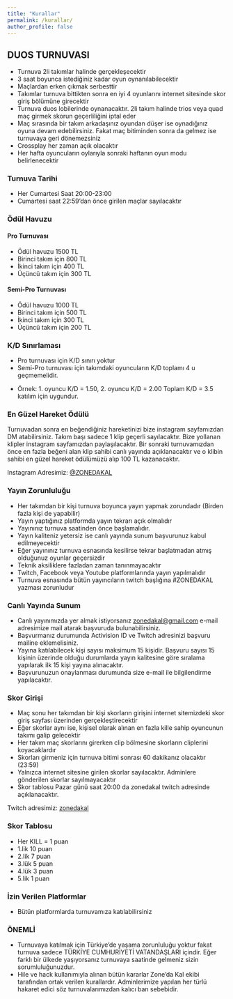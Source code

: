 ```yaml
---
title: "Kurallar"
permalink: /kurallar/
author_profile: false
---
```

## DUOS TURNUVASI

* Turnuva 2li takımlar halinde gerçekleşecektir
* 3 saat boyunca istediğiniz kadar oyun oynanılabilecektir
* Maçlardan erken çıkmak serbesttir
* Takımlar turnuva bittikten sonra en iyi 4 oyunlarını internet sitesinde skor giriş bölümüne girecektir
* Turnuva duos lobilerinde oynanacaktır. 2li takım halinde trios veya quad maç girmek skorun geçerliliğini iptal eder
* Maç sırasında bir takım arkadaşınız oyundan düşer ise oynadığınız oyuna devam edebilirsiniz. Fakat maç bitiminden sonra da gelmez ise turnuvaya geri dönemezsiniz
* Crossplay her zaman açık olacaktır
* Her hafta oyuncuların oylarıyla sonraki haftanın oyun modu belirlenecektir


### Turnuva Tarihi
* Her Cumartesi Saat 20:00-23:00
* Cumartesi saat 22:59’dan önce girilen maçlar sayılacaktır

### Ödül Havuzu

#### Pro Turnuvası
* Ödül havuzu 1500 TL
* Birinci takım için 800 TL
* İkinci takım için 400 TL
* Üçüncü takım için 300 TL

#### Semi-Pro Turnuvası
* Ödül havuzu 1000 TL
* Birinci takım için 500 TL
* İkinci takım için 300 TL
* Üçüncü takım için 200 TL

### K/D Sınırlaması
* Pro turnuvası için K/D sınırı yoktur
* Semi-Pro turnuvası için takımdaki oyuncuların K/D toplamı 4 u geçmemelidir.
- Örnek: 1. oyuncu K/D = 1.50, 2. oyuncu K/D = 2.00 Toplam K/D = 3.5 katılım için uygundur.

### En Güzel Hareket Ödülü
Turnuvadan sonra en beğendiğiniz hareketinizi bize instagram sayfamızdan DM atabilirsiniz. Takım başı sadece 1 klip geçerli sayılacaktır. Bize yollanan klipler instagram sayfamızdan paylaşılacaktır. Bir sonraki turnuvamızdan önce en fazla beğeni alan klip sahibi canlı yayında açıklanacaktır ve o klibin sahibi en güzel hareket ödülümüzü alıp 100 TL kazanacaktır.

Instagram Adresimiz: [@ZONEDAKAL](https://www.instagram.com/zonedakal/)

### Yayın Zorunluluğu
* Her takımdan bir kişi turnuva boyunca yayın yapmak zorundadır (Birden fazla kişi de yapabilir)
* Yayın yaptığınız platformda yayın tekrarı açık olmalıdır
* Yayınınız turnuva saatinden önce başlamalıdır.
* Yayın kaliteniz yetersiz ise canlı yayında sunum başvurunuz kabul edilmeyecektir
* Eğer yayınınız turnuva esnasında kesilirse tekrar başlatmadan atmış olduğunuz oyunlar geçersizdir
* Teknik aksiliklere fazladan zaman tanınmayacaktır
* Twitch, Facebook veya Youtube platformlarında yayın yapılmalıdır
* Turnuva esnasında bütün yayıncıların twitch başlığına #ZONEDAKAL yazması zorunludur

### Canlı Yayında Sunum
* Canlı yayınımızda yer almak istiyorsanız zonedakal@gmail.com e-mail adresimize mail atarak başvuruda bulunabilirsiniz.
* Başvurmanız durumunda Activision ID ve Twitch adresinizi başvuru mailine eklemelisiniz.
* Yayına katılabilecek kişi sayısı maksimum 15 kişidir. Başvuru sayısı 15 kişinin üzerinde olduğu durumlarda yayın kalitesine göre sıralama yapılarak ilk 15 kişi yayına alınacaktır.
* Başvurunuzun onaylanması durumunda size e-mail ile bilgilendirme yapılacaktır.

### Skor Girişi
* Maç sonu her takımdan bir kişi skorların girişini internet sitemizdeki skor giriş sayfası üzerinden gerçekleştirecektir
* Eğer skorlar aynı ise, kişisel olarak alınan en fazla kille sahip oyuncunun takımı galip gelecektir
* Her takım maç skorlarını girerken clip bölmesine skorların cliplerini koyacaklardır
* Skorları girmeniz için turnuva bitimi sonrası 60 dakikanız olacaktır (23:59)
* Yalnızca internet sitesine girilen skorlar sayılacaktır. Adminlere gönderilen skorlar sayılmayacaktır
* Skor tablosu Pazar günü saat 20:00 da zonedakal twitch adresinde açıklanacaktır.

Twitch adresimiz:  [zonedakal](https://www.twitch.tv/zonedakal)


### Skor Tablosu
* Her KILL = 1 puan
* 1.lik 10 puan
* 2.lik 7 puan
* 3.lük 5 puan
* 4.lük 3 puan
* 5.lik 1 puan

### İzin Verilen Platformlar
* Bütün platformlarda turnuvamıza katılabilirsiniz


### ÖNEMLİ
* Turnuvaya katılmak için Türkiye’de yaşama zorunluluğu yoktur fakat turnuva sadece TÜRKİYE CUMHURİYETİ VATANDAŞLARI içindir. Eğer farklı bir ülkede yaşıyorsanız turnuvaya saatinde gelmeniz sizin sorumluluğunuzdur.
* Hile ve hack kullanımıyla alınan bütün kararlar Zone’da Kal ekibi tarafından ortak verilen kurallardır. Adminlerimize yapılan her türlü hakaret edici söz turnuvalarımızdan kalıcı ban sebebidir.
